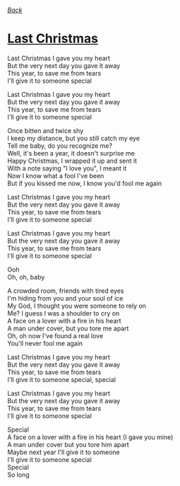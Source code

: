 ###### [Back](../Readme.md)
# [Last Christmas](tabs.md)
Last Christmas I gave you my heart  
But the very next day you gave it away  
This year, to save me from tears  
I'll give it to someone special  

Last Christmas I gave you my heart  
But the very next day you gave it away  
This year, to save me from tears  
I'll give it to someone special  

Once bitten and twice shy  
I keep my distance, but you still catch my eye  
Tell me baby, do you recognize me?  
Well, it's been a year, it doesn't surprise me  
Happy Christmas, I wrapped it up and sent it  
With a note saying "I love you", I meant it  
Now I know what a fool I've been  
But if you kissed me now, I know you'd fool me again  

Last Christmas I gave you my heart  
But the very next day you gave it away  
This year, to save me from tears  
I'll give it to someone special  

Last Christmas I gave you my heart  
But the very next day you gave it away  
This year, to save me from tears  
I'll give it to someone special  

Ooh  
Oh, oh, baby  

A crowded room, friends with tired eyes  
I'm hiding from you and your soul of ice  
My God, I thought you were someone to rely on  
Me? I guess I was a shoulder to cry on  
A face on a lover with a fire in his heart  
A man under cover, but you tore me apart  
Oh, oh now I've found a real love  
You'll never fool me again  

Last Christmas I gave you my heart  
But the very next day you gave it away  
This year, to save me from tears  
I'll give it to someone special, special  

Last Christmas I gave you my heart  
But the very next day you gave it away  
This year, to save me from tears  
I'll give it to someone special  

Special  
A face on a lover with a fire in his heart (I gave you mine)  
A man under cover but you tore him apart  
Maybe next year I'll give it to someone  
I'll give it to someone special  
Special  
So long  